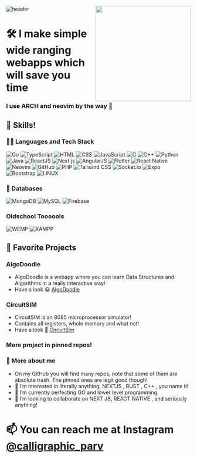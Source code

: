 ![header](https://capsule-render.vercel.app/api?type=Waving&color=11ccff&height=150&section=header&text=😃myself%20parv!&fontSize=90&fontColor=ffffff)
<img align="right" height="260px" src="https://i.redd.it/zfb2z53pgcp31.jpg" />

# 🛠 I make simple wide ranging webapps which will save you time
### I use ARCH and neovim by the way 💪
## 🚀 Skills!

### 🐱‍🏍 Languages and Tech Stack
![Go](https://img.shields.io/badge/Go-00add8?style=for-the-badge&logo=go&logoColor=white) 
![TypeScript](https://img.shields.io/badge/TypeScript-007acc?style=for-the-badge&logo=typescript&logoColor=white) 
![HTML](https://img.shields.io/badge/HTML-ff5722?style=for-the-badge&logo=html5&logoColor=white) 
![CSS](https://img.shields.io/badge/CSS-1572B6?style=for-the-badge&logo=css3&logoColor=white) 
![JavaScript](https://img.shields.io/badge/JavaScript-f7df1e?style=for-the-badge&logo=javascript&logoColor=black) 
![C](https://img.shields.io/badge/C-a8b400?style=for-the-badge&logo=c&logoColor=white) 
![C++](https://img.shields.io/badge/C++-00599c?style=for-the-badge&logo=c%2B%2B&logoColor=white) 
![Python](https://img.shields.io/badge/Python-3776ab?style=for-the-badge&logo=python&logoColor=white) 
![Java](https://img.shields.io/badge/Java-e34f26?style=for-the-badge&logo=openjdk&logoColor=white) 
![ReactJS](https://img.shields.io/badge/ReactJS-61dafb?style=for-the-badge&logo=react&logoColor=black) 
![Next.js](https://img.shields.io/badge/Next.js-000000?style=for-the-badge&logo=next.js&logoColor=white) 
![AngularJS](https://img.shields.io/badge/AngularJS-e23237?style=for-the-badge&logo=angularjs&logoColor=white) 
![Flutter](https://img.shields.io/badge/Flutter-02569b?style=for-the-badge&logo=flutter&logoColor=white) 
![React Native](https://img.shields.io/badge/React_Native-61dafb?style=for-the-badge&logo=react-native&logoColor=black) 
![Neovim](https://img.shields.io/badge/Neovim-57a143?style=for-the-badge&logo=nvim&logoColor=white) 
![GitHub](https://img.shields.io/badge/GitHub-181717?style=for-the-badge&logo=github&logoColor=white) 
![PHP](https://img.shields.io/badge/PHP-777BB4?style=for-the-badge&logo=php&logoColor=white) 
![Tailwind CSS](https://img.shields.io/badge/Tailwind%20CSS-38B2AC?style=for-the-badge&logo=tailwindcss&logoColor=white) 
![Socket.io](https://img.shields.io/badge/Socket.io-010101?style=for-the-badge&logo=socketdotio&logoColor=white) 
![Expo](https://img.shields.io/badge/Expo-1B1F23?style=for-the-badge&logo=expo&logoColor=white) 
![Bootstrap](https://img.shields.io/badge/Bootstrap-563D7C?style=for-the-badge&logo=bootstrap&logoColor=white)
![LINUX](https://img.shields.io/badge/Linux-FCC624?style=for-the-badge&logo=linux&logoColor=black)
### 💾 Databases
![MongoDB](https://img.shields.io/badge/MongoDB-47A248?style=for-the-badge&logo=mongodb&logoColor=white) 
![MySQL](https://img.shields.io/badge/MySQL-00758f?style=for-the-badge&logo=mysql&logoColor=white) 
![Firebase](https://img.shields.io/badge/Firebase-ffca28?style=for-the-badge&logo=firebase&logoColor=black)
### Oldschool Toooools
![WEMP](https://img.shields.io/badge/WEMP-FF0000?style=for-the-badge&logo=apache&logoColor=white) 
![XAMPP](https://img.shields.io/badge/XAMPP-FC7D00?style=for-the-badge&logo=xampp&logoColor=white)
## 🤍 Favorite Projects

### AlgoDoodle
- AlgoDoodle is a webapp where you can learn Data Structures and Algorithms in a really interactive way!
- Have a look 😀 [AlgoDoodle](https://algodoodle.vercel.app/)
### CircuitSIM
- CircuitSIM is an 8085 microprocessor simulator!
- Contains all registers, whole memory and what not!
- Have a look 💭 [CircuitSim](https://circuit-sim.vercel.app/)
### More project in pinned repos!
### 🤧 More about me

- On my GitHub you will find many repos, note that some of them are absolute trash. The pinned ones are legit good though!
- 👀 I’m interested in literally anything, NEXTJS , RUST , C++ , you name it!
- 🌱 I’m currently perfecting GO and lower level programming. 
- 💞️ I’m looking to collaborate on NEXT JS, REACT NATIVE , and seriously anything!
# 📫 You can reach me at Instagram [@calligraphic_parv](https://www.instagram.com/calligraphic_parv)

